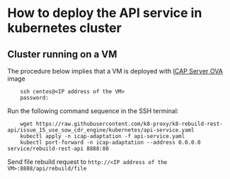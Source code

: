 
# How to deploy the API service in kubernetes cluster

## Cluster running on a VM

The procedure below implies that a VM is deployed with [ICAP Server OVA](https://github.com/k8-proxy/glasswall-servers-eval/wiki) image

```
    ssh centos@<IP address of the VM>
    password:
```


Run the following command sequence in the SSH terminal:

``` 
    wget https://raw.githubusercontent.com/k8-proxy/k8-rebuild-rest-api/issue_15_use_sow_cdr_engine/kubernetes/api-service.yaml
    kubectl apply -n icap-adaptation -f api-service.yaml
    kubectl port-forward -n icap-adaptation --address 0.0.0.0 service/rebuild-rest-api 8888:80
```

Send file rebuild request to ```http://<IP address of the VM>:8888/api/rebuild/file```
